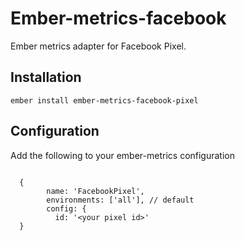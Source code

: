 # Ember-metrics-facebook

Ember metrics adapter for Facebook Pixel.

## Installation

`ember install ember-metrics-facebook-pixel`

## Configuration

Add the following to your ember-metrics configuration 

```

  {
        name: 'FacebookPixel',
        environments: ['all'], // default
        config: {
          id: '<your pixel id>'
  }
```
